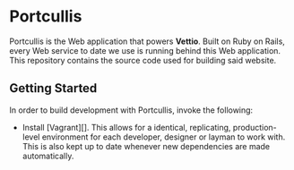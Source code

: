 # Portcullis

Portcullis is the Web application that powers **Vettio**. Built on Ruby on
Rails, every Web service to date we use is running behind this Web
application. This repository contains the source code used for building said
website.

## Getting Started
In order to build development with Portcullis, invoke the following:

  * Install [Vagrant][]. This allows for a identical, replicating, 
    production-level environment for each developer, designer or layman
    to work with. This is also kept up to date whenever new dependencies are
    made automatically.
